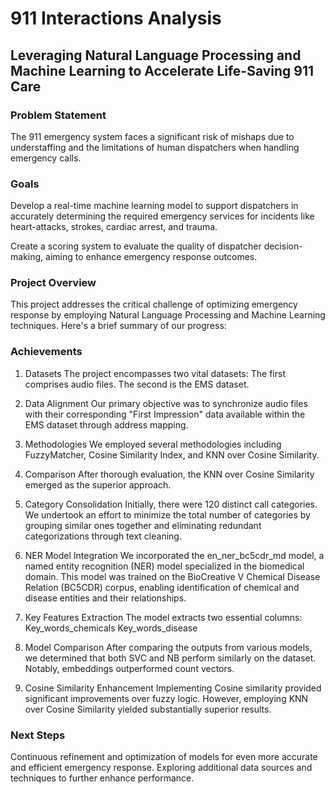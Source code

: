 # 911 Interactions Analysis


## Leveraging Natural Language Processing and Machine Learning to Accelerate Life-Saving 911 Care


### Problem Statement
The 911 emergency system faces a significant risk of mishaps due to understaffing and the limitations of human dispatchers when handling emergency calls.

### Goals
Develop a real-time machine learning model to support dispatchers in accurately determining the required emergency services for incidents like heart-attacks, strokes, cardiac arrest, and trauma.

Create a scoring system to evaluate the quality of dispatcher decision-making, aiming to enhance emergency response outcomes.

### Project Overview
This project addresses the critical challenge of optimizing emergency response by employing Natural Language Processing and Machine Learning techniques. Here's a brief summary of our progress:

### Achievements
1. Datasets
The project encompasses two vital datasets:
The first comprises audio files.
The second is the EMS dataset.

2. Data Alignment
Our primary objective was to synchronize audio files with their corresponding "First Impression" data available within the EMS dataset through address mapping.

3. Methodologies
We employed several methodologies including FuzzyMatcher, Cosine Similarity Index, and KNN over Cosine Similarity.

4. Comparison
After thorough evaluation, the KNN over Cosine Similarity emerged as the superior approach.

5. Category Consolidation
Initially, there were 120 distinct call categories. We undertook an effort to minimize the total number of categories by grouping similar ones together and eliminating redundant categorizations through text cleaning.

6. NER Model Integration
We incorporated the en_ner_bc5cdr_md model, a named entity recognition (NER) model specialized in the biomedical domain. This model was trained on the BioCreative V Chemical Disease Relation (BC5CDR) corpus, enabling identification of chemical and disease entities and their relationships.

7. Key Features Extraction
The model extracts two essential columns:
Key_words_chemicals
Key_words_disease

8. Model Comparison
After comparing the outputs from various models, we determined that both SVC and NB perform similarly on the dataset. Notably, embeddings outperformed count vectors.

9. Cosine Similarity Enhancement
Implementing Cosine similarity provided significant improvements over fuzzy logic. However, employing KNN over Cosine Similarity yielded substantially superior results.

### Next Steps
Continuous refinement and optimization of models for even more accurate and efficient emergency response.
Exploring additional data sources and techniques to further enhance performance.



